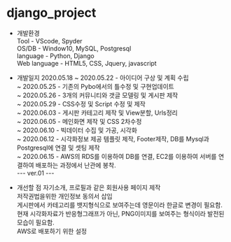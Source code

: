 # django_project
 * 개발환경  
 Tool - VScode, Spyder  
 OS/DB - Window10, MySQL, Postgresql  
 language - Python, Django   
 Web language - HTML5, CSS, Jquery, javascript
 
 * 개발일지
 2020.05.18 ~ 2020.05.22 - 아이디어 구상 및 계획 수립  
 ~ 2020.05.25 - 기존의 Pybo에서의 틀수정 및 구현업데이트  
 ~ 2020.05.26 - 3개의 커뮤니티와 갯글 모델링 및 게시판 제작  
 ~ 2020.05.29 - CSS수정 및 Script 수정 및 제작  
 ~ 2020.06.03 - 게시판 카테고리 제작 및 View분할, Urls정리  
 ~ 2020.06.05 - 메인화면 제작 및 CSS 2차수정  
 ~ 2020.06.10 - 빅데이터 수집 및 가공, 시각화  
 ~ 2020.06.12 - 시각화정보 제공 템플릿 제작, Footer제작, DB를 Mysql과 Postgresql에 연결 및 셋팅 제작  
 ~ 2020.06.15 - AWS의 RDS를 이용하여 DB를 연결, EC2를 이용하여 서버를 연결하여 배포하는 과정에서 난관에 봉착.  
 --- ver.01 ---
 
 * 개선할 점
  자기소개, 프로필과 같은 회원사용 페이지 제작  
  저작권법을위한 개인정보 동의서 삽입  
  게시판에서 카테고리를 뱃지형식으로 보여주는데 영문이라 한글로 변경이 필요함.  
  현재 시각화자료가 반응형그래프가 아닌, PNG이미지를 보여주는 형식이라 발전된 모습이 필요함.  
  AWS로 배포하기 위한 설정  
